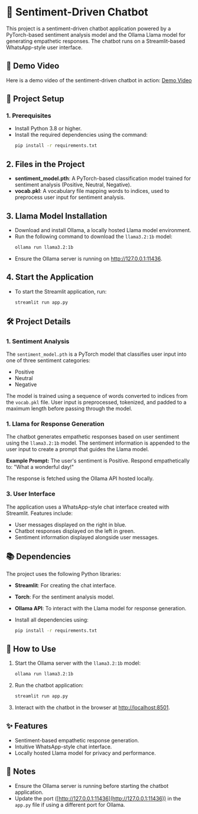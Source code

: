 # 🧠 Sentiment-Driven Chatbot

This project is a sentiment-driven chatbot application powered by a PyTorch-based sentiment analysis model and the Ollama Llama model for generating empathetic responses. The chatbot runs on a Streamlit-based WhatsApp-style user interface.

## 🎥 Demo Video 
Here is a demo video of the sentiment-driven chatbot in action: 
[Demo Video](demo_video/senti_chatbot_video.mp4)


## 🔧 Project Setup

### 1. Prerequisites

- Install Python 3.8 or higher.
- Install the required dependencies using the command:
  ```bash
  pip install -r requirements.txt
## 2. Files in the Project  

- **sentiment_model.pth**: A PyTorch-based classification model trained for sentiment analysis (Positive, Neutral, Negative).  
- **vocab.pkl**: A vocabulary file mapping words to indices, used to preprocess user input for sentiment analysis.  

## 3. Llama Model Installation  

- Download and install Ollama, a locally hosted Llama model environment.  
- Run the following command to download the `llama3.2:1b` model:  
  ```bash  
  ollama run llama3.2:1b
- Ensure the Ollama server is running on http://127.0.0.1:11436.

## 4. Start the Application  

- To start the Streamlit application, run:  
  ```bash  
  streamlit run app.py

## 🛠 Project Details  

### 1. Sentiment Analysis  

The `sentiment_model.pth` is a PyTorch model that classifies user input into one of three sentiment categories:  

- Positive  
- Neutral  
- Negative  

The model is trained using a sequence of words converted to indices from the `vocab.pkl` file. User input is preprocessed, tokenized, and padded to a maximum length before passing through the model.  

### 1. Llama for Response Generation  

The chatbot generates empathetic responses based on user sentiment using the `llama3.2:1b` model. The sentiment information is appended to the user input to create a prompt that guides the Llama model.  

**Example Prompt:**
The user's sentiment is Positive. Respond empathetically to: "What a wonderful day!"

The response is fetched using the Ollama API hosted locally.

### 3. User Interface  

The application uses a WhatsApp-style chat interface created with Streamlit. Features include:  

- User messages displayed on the right in blue.  
- Chatbot responses displayed on the left in green.  
- Sentiment information displayed alongside user messages.  

## 📚 Dependencies  

The project uses the following Python libraries:  

- **Streamlit**: For creating the chat interface.  
- **Torch**: For the sentiment analysis model.  
- **Ollama API**: To interact with the Llama model for response generation.  

- Install all dependencies using:  
  ```bash  
  pip install -r requirements.txt

## 🚀 How to Use  

1. Start the Ollama server with the `llama3.2:1b` model:  
   ```bash  
   ollama run llama3.2:1b
2. Run the chatbot application:
   ```bash
   streamlit run app.py
3. Interact with the chatbot in the browser at [http://localhost:8501](http://localhost:8501).  

## ✨ Features  

- Sentiment-based empathetic response generation.  
- Intuitive WhatsApp-style chat interface.  
- Locally hosted Llama model for privacy and performance.  

## 📝 Notes  

- Ensure the Ollama server is running before starting the chatbot application.  
- Update the port ([http://127.0.0.1:11436](http://127.0.0.1:11436)) in the `app.py` file if using a different port for Ollama.
